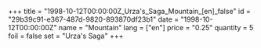 +++
title = "1998-10-12T00:00:00Z_Urza's_Saga_Mountain_[en]_false"
id = "29b39c91-e367-487d-9820-893870df23b1"
date = "1998-10-12T00:00:00Z"
name = "Mountain"
lang = ["en"]
price = "0.25"
quantity = 5
foil = false
set = "Urza's Saga"
+++

